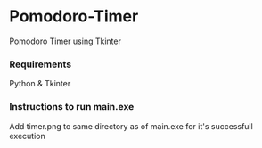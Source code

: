 # Pomodoro-Timer
Pomodoro Timer using Tkinter

### Requirements 
Python & Tkinter 

### Instructions to run main.exe 
Add timer.png to same directory as of main.exe for it's successfull execution 
